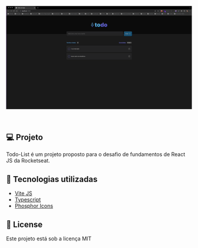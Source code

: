 <div align="center" style="padding-bottom:30px; background:transparent">
<img src ="./src/assets/todo-list.gif" style="background:transparent" />
</div>

## 💻 Projeto

Todo-List é um projeto proposto para o desafio de fundamentos de React JS da Rocketseat.

## 🚀 Tecnologias utilizadas

- [Vite JS](https://vitejs.dev)
- [Typescript](https://www.typescriptlang.org)
- [Phosphor Icons](https://phosphoricons.com)

## 📄 License

Este projeto está sob a licença MIT
